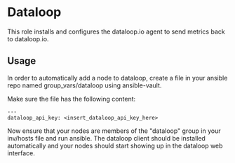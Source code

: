 # Dataloop


This role installs and configures the dataloop.io agent to send
metrics back to dataloop.io.

## Usage

In order to automatically add a node to dataloop, create a file in
your ansible repo named group_vars/dataloop using ansible-vault.

Make sure the file has the following content:

```
---
dataloop_api_key: <insert_dataloop_api_key_here>
```

Now ensure that your nodes are members of the "dataloop" group in your
inv/hosts file and run ansible. The dataloop client should be
installed automatically and your nodes should start showing up in the
dataloop web interface.
